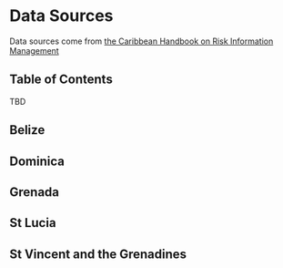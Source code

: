 # Data Sources
Data sources come from [the Caribbean Handbook on Risk Information Management](http://charim-geonode.net)

## Table of Contents
TBD

## Belize


## Dominica


## Grenada


## St Lucia


## St Vincent and the Grenadines

